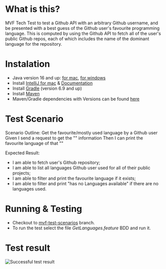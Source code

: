 # What is this?

MVF Tech Test to test a Github API with an arbitrary Github username, and be presented with a best guess of the Github user's favourite programming language.
This is computed by using the Github API to fetch all of the user's public Github repos, each of which includes the name of the dominant language for the repository.

# Instalation

- Java version 16 and up: [for mac](https://www.java.com/en/download/apple.jsp), [for windows](https://www.java.com/en/download/help/windows_manual_download.html)
- Install [IntelliJ for mac](https://www.jetbrains.com/idea/download/#section=mac) & [Documentation](https://www.jetbrains.com/help/idea/getting-started.html) 
- Install [Gradle](https://gradle.org/install/) (version 6.9 and up)
- Install [Maven](https://www.baeldung.com/install-maven-on-windows-linux-mac)
- Maven/Gradle dependencies with Versions can be found [here](https://mvnrepository.com/)

# Test Scenario 

Scenario Outline: Get the favourite/mostly used language by a Github user
Given I send a request to get the "<user>" information
Then I can print the favourite language of that "<user>"

Expected Result:

- I am able to fetch user's Github repository; 
- I am able to list all languages Github user used for all of their public projects;
- I am able to filter and print the favourite language if it exists;
- I am able to filter and print "has no Languages available" if there are no languages used.

# Running & Testing

- Checkout to [mvf-test-scenarios](https://github.com/Kamel-Adjal/dev/tree/mvf-test-scenarios) branch. 
- To run the test select the file *GetLanguages.feature* BDD and run it.

# Test result

![Successful test result](https://drive.google.com/uc?export=view&id=10lA1HmIZ3VO7hhSXgzM6LwWQcsZyolIV)